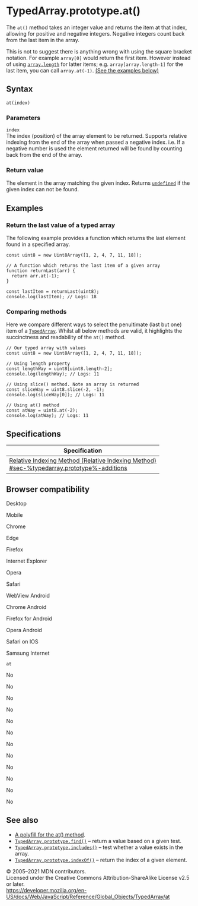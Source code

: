 TypedArray.prototype.at()
=========================

The `at()` method takes an integer value and returns the item at that index, allowing for positive and negative integers. Negative integers count back from the last item in the array.

This is not to suggest there is anything wrong with using the square bracket notation. For example `array[0]` would return the first item. However instead of using [`array.length`](length) for latter items; e.g. `array[array.length-1]` for the last item, you can call `array.at(-1)`. [(See the examples below)](#examples)

Syntax
------

    at(index)

### Parameters

`index`  
The index (position) of the array element to be returned. Supports relative indexing from the end of the array when passed a negative index. i.e. If a negative number is used the element returned will be found by counting back from the end of the array.

### Return value

The element in the array matching the given index. Returns [`undefined`](../undefined) if the given index can not be found.

Examples
--------

### Return the last value of a typed array

The following example provides a function which returns the last element found in a specified array.

    const uint8 = new Uint8Array([1, 2, 4, 7, 11, 18]);

    // A function which returns the last item of a given array
    function returnLast(arr) {
      return arr.at(-1);
    }

    const lastItem = returnLast(uint8);
    console.log(lastItem); // Logs: 18

### Comparing methods

Here we compare different ways to select the penultimate (last but one) item of a [`TypedArray`](../typedarray). Whilst all below methods are valid, it highlights the succinctness and readability of the `at()` method.

    // Our typed array with values
    const uint8 = new Uint8Array([1, 2, 4, 7, 11, 18]);

    // Using length property
    const lengthWay = uint8[uint8.length-2];
    console.log(lengthWay); // Logs: 11

    // Using slice() method. Note an array is returned
    const sliceWay = uint8.slice(-2, -1);
    console.log(sliceWay[0]); // Logs: 11

    // Using at() method
    const atWay = uint8.at(-2);
    console.log(atWay); // Logs: 11

Specifications
--------------

<table><thead><tr class="header"><th>Specification</th></tr></thead><tbody><tr class="odd"><td><a href="#">Relative Indexing Method (Relative Indexing Method)<br />
<span class="small">#sec-%typedarray.prototype%-additions</span></a></td></tr></tbody></table>

Browser compatibility
---------------------

Desktop

Mobile

Chrome

Edge

Firefox

Internet Explorer

Opera

Safari

WebView Android

Chrome Android

Firefox for Android

Opera Android

Safari on IOS

Samsung Internet

`at`

No

No

No

No

No

No

No

No

No

No

No

No

See also
--------

-   [A polyfill for the at() method](https://github.com/tc39/proposal-relative-indexing-method#polyfill).
-   [`TypedArray.prototype.find()`](find) – return a value based on a given test.
-   [`TypedArray.prototype.includes()`](includes) – test whether a value exists in the array.
-   [`TypedArray.prototype.indexOf()`](indexof) – return the index of a given element.

© 2005–2021 MDN contributors.  
Licensed under the Creative Commons Attribution-ShareAlike License v2.5 or later.  
<a href="https://developer.mozilla.org/en-US/docs/Web/JavaScript/Reference/Global_Objects/TypedArray/at" class="_attribution-link">https://developer.mozilla.org/en-US/docs/Web/JavaScript/Reference/Global_Objects/TypedArray/at</a>
